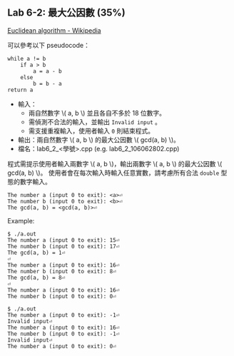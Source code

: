 ## Lab 6-2: 最大公因數 (35%)

[Euclidean algorithm - Wikipedia](https://en.wikipedia.org/wiki/Euclidean_algorithm)

可以參考以下 pseudocode：

```
while a != b 
    if a > b
        a = a - b
    else
        b = b - a
return a
```

* 輸入：
  * 兩自然數字 \\( a, b \\) 並且各自不多於 18 位數字。
  * 需偵測不合法的輸入，並輸出 `Invalid input` 。
  * 需支援重複輸入，使用者輸入 `0` 則結束程式。
* 輸出：兩自然數字 \\( a, b \\) 的最大公因數 \\( gcd(a, b) \\)。
* 檔名：lab6_2_<學號>.cpp (e.g. lab6_2_106062802.cpp)

程式需提示使用者輸入兩數字 \\( a, b \\)，輸出兩數字 \\( a, b \\) 的最大公因數 \\( gcd(a, b) \\)。
使用者會在每次輸入時輸入任意實數，請考慮所有合法 `double` 型態的數字輸入。

```text
The number a (input 0 to exit): <a>⏎
The number b (input 0 to exit): <b>⏎
The gcd(a, b) = <gcd(a, b)>⏎
```

Example:

```console
$ ./a.out
The number a (input 0 to exit): 15⏎
The number b (input 0 to exit): 17⏎
The gcd(a, b) = 1⏎
⏎
The number a (input 0 to exit): 16⏎
The number b (input 0 to exit): 8⏎
The gcd(a, b) = 8⏎
⏎
The number a (input 0 to exit): 16⏎
The number b (input 0 to exit): 0⏎

$ ./a.out
The number a (input 0 to exit): -1⏎
Invalid input⏎
The number a (input 0 to exit): 16⏎
The number b (input 0 to exit): -1⏎
Invalid input⏎
The number a (input 0 to exit): 0⏎
```
